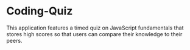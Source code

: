 # Coding-Quiz
This application features a timed quiz on JavaScript fundamentals that stores high scores so that users can compare their knowledge to their peers.
